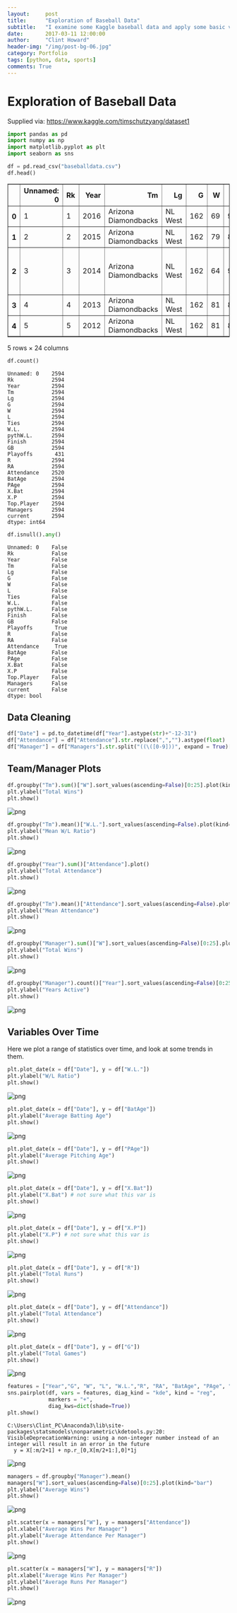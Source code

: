 ```yaml
---
layout:     post
title:      "Exploration of Baseball Data"
subtitle:   "I examine some Kaggle baseball data and apply some basic visualisation techniques to examine the relationship between certain metrics."
date:       2017-03-11 12:00:00
author:     "Clint Howard"
header-img: "/img/post-bg-06.jpg"
category: Portfolio
tags: [python, data, sports]
comments: True
---
```





# Exploration of Baseball Data
Supplied via: https://www.kaggle.com/timschutzyang/dataset1


```python
import pandas as pd
import numpy as np
import matplotlib.pyplot as plt
import seaborn as sns
```


```python
df = pd.read_csv("baseballdata.csv")
df.head()
```




<div>
<table border="1" class="dataframe">
  <thead>
    <tr style="text-align: right;">
      <th></th>
      <th>Unnamed: 0</th>
      <th>Rk</th>
      <th>Year</th>
      <th>Tm</th>
      <th>Lg</th>
      <th>G</th>
      <th>W</th>
      <th>L</th>
      <th>Ties</th>
      <th>W.L.</th>
      <th>...</th>
      <th>R</th>
      <th>RA</th>
      <th>Attendance</th>
      <th>BatAge</th>
      <th>PAge</th>
      <th>X.Bat</th>
      <th>X.P</th>
      <th>Top.Player</th>
      <th>Managers</th>
      <th>current</th>
    </tr>
  </thead>
  <tbody>
    <tr>
      <th>0</th>
      <td>1</td>
      <td>1</td>
      <td>2016</td>
      <td>Arizona Diamondbacks</td>
      <td>NL West</td>
      <td>162</td>
      <td>69</td>
      <td>93</td>
      <td>0</td>
      <td>0.426</td>
      <td>...</td>
      <td>752</td>
      <td>890</td>
      <td>2,036,216</td>
      <td>26.7</td>
      <td>26.4</td>
      <td>50</td>
      <td>29</td>
      <td>J.Segura (5.7)</td>
      <td>C.Hale (69-93)</td>
      <td>Arizona Diamondbacks</td>
    </tr>
    <tr>
      <th>1</th>
      <td>2</td>
      <td>2</td>
      <td>2015</td>
      <td>Arizona Diamondbacks</td>
      <td>NL West</td>
      <td>162</td>
      <td>79</td>
      <td>83</td>
      <td>0</td>
      <td>0.488</td>
      <td>...</td>
      <td>720</td>
      <td>713</td>
      <td>2,080,145</td>
      <td>26.6</td>
      <td>27.1</td>
      <td>50</td>
      <td>27</td>
      <td>P.Goldschmidt (8.8)</td>
      <td>C.Hale (79-83)</td>
      <td>Arizona Diamondbacks</td>
    </tr>
    <tr>
      <th>2</th>
      <td>3</td>
      <td>3</td>
      <td>2014</td>
      <td>Arizona Diamondbacks</td>
      <td>NL West</td>
      <td>162</td>
      <td>64</td>
      <td>98</td>
      <td>0</td>
      <td>0.395</td>
      <td>...</td>
      <td>615</td>
      <td>742</td>
      <td>2,073,730</td>
      <td>27.6</td>
      <td>28.0</td>
      <td>52</td>
      <td>25</td>
      <td>P.Goldschmidt (4.5)</td>
      <td>K.Gibson (63-96) and A.Trammell (1-2)</td>
      <td>Arizona Diamondbacks</td>
    </tr>
    <tr>
      <th>3</th>
      <td>4</td>
      <td>4</td>
      <td>2013</td>
      <td>Arizona Diamondbacks</td>
      <td>NL West</td>
      <td>162</td>
      <td>81</td>
      <td>81</td>
      <td>0</td>
      <td>0.500</td>
      <td>...</td>
      <td>685</td>
      <td>695</td>
      <td>2,134,895</td>
      <td>28.1</td>
      <td>27.6</td>
      <td>44</td>
      <td>23</td>
      <td>P.Goldschmidt (7.1)</td>
      <td>K.Gibson (81-81)</td>
      <td>Arizona Diamondbacks</td>
    </tr>
    <tr>
      <th>4</th>
      <td>5</td>
      <td>5</td>
      <td>2012</td>
      <td>Arizona Diamondbacks</td>
      <td>NL West</td>
      <td>162</td>
      <td>81</td>
      <td>81</td>
      <td>0</td>
      <td>0.500</td>
      <td>...</td>
      <td>734</td>
      <td>688</td>
      <td>2,177,617</td>
      <td>28.3</td>
      <td>27.4</td>
      <td>48</td>
      <td>23</td>
      <td>A.Hill (5.0)</td>
      <td>K.Gibson (81-81)</td>
      <td>Arizona Diamondbacks</td>
    </tr>
  </tbody>
</table>
<p>5 rows × 24 columns</p>
</div>




```python
df.count()
```




    Unnamed: 0    2594
    Rk            2594
    Year          2594
    Tm            2594
    Lg            2594
    G             2594
    W             2594
    L             2594
    Ties          2594
    W.L.          2594
    pythW.L.      2594
    Finish        2594
    GB            2594
    Playoffs       431
    R             2594
    RA            2594
    Attendance    2520
    BatAge        2594
    PAge          2594
    X.Bat         2594
    X.P           2594
    Top.Player    2594
    Managers      2594
    current       2594
    dtype: int64




```python
df.isnull().any()
```




    Unnamed: 0    False
    Rk            False
    Year          False
    Tm            False
    Lg            False
    G             False
    W             False
    L             False
    Ties          False
    W.L.          False
    pythW.L.      False
    Finish        False
    GB            False
    Playoffs       True
    R             False
    RA            False
    Attendance     True
    BatAge        False
    PAge          False
    X.Bat         False
    X.P           False
    Top.Player    False
    Managers      False
    current       False
    dtype: bool



## Data Cleaning


```python
df["Date"] = pd.to_datetime(df["Year"].astype(str)+"-12-31")
df["Attendance"] = df["Attendance"].str.replace(",","").astype(float)
df["Manager"] = df["Managers"].str.split("((\([0-9]))", expand = True)[0]
```

## Team/Manager Plots


```python
df.groupby("Tm").sum()["W"].sort_values(ascending=False)[0:25].plot(kind="bar")
plt.ylabel("Total Wins")
plt.show()
```


![png](/img/baseball_8_0.png)



```python
df.groupby("Tm").mean()["W.L."].sort_values(ascending=False).plot(kind="bar")
plt.ylabel("Mean W/L Ratio")
plt.show()
```


![png](/img/baseball_9_0.png)



```python
df.groupby("Year").sum()["Attendance"].plot()
plt.ylabel("Total Attendance")
plt.show()
```


![png](/img/baseball_10_0.png)



```python
df.groupby("Tm").mean()["Attendance"].sort_values(ascending=False).plot(kind="bar")
plt.ylabel("Mean Attendance")
plt.show()
```


![png](/img/baseball_11_0.png)



```python
df.groupby("Manager").sum()["W"].sort_values(ascending=False)[0:25].plot(kind="bar")
plt.ylabel("Total Wins")
plt.show()
```


![png](/img/baseball_12_0.png)



```python
df.groupby("Manager").count()["Year"].sort_values(ascending=False)[0:25].plot(kind="bar")
plt.ylabel("Years Active")
plt.show()
```


![png](/img/baseball_13_0.png)


## Variables Over Time
Here we plot a range of statistics over time, and look at some trends in them. 


```python
plt.plot_date(x = df["Date"], y = df["W.L."])
plt.ylabel("W/L Ratio")
plt.show()
```


![png](/img/baseball_15_0.png)



```python
plt.plot_date(x = df["Date"], y = df["BatAge"])
plt.ylabel("Average Batting Age")
plt.show()

```


![png](/img/baseball_16_0.png)



```python
plt.plot_date(x = df["Date"], y = df["PAge"])
plt.ylabel("Average Pitching Age")
plt.show()
```


![png](/img/baseball_17_0.png)



```python
plt.plot_date(x = df["Date"], y = df["X.Bat"])
plt.ylabel("X.Bat") # not sure what this var is
plt.show()
```


![png](/img/baseball_18_0.png)



```python
plt.plot_date(x = df["Date"], y = df["X.P"])
plt.ylabel("X.P") # not sure what this var is
plt.show()
```


![png](/img/baseball_19_0.png)



```python
plt.plot_date(x = df["Date"], y = df["R"])
plt.ylabel("Total Runs")
plt.show()
```


![png](/img/baseball_20_0.png)



```python
plt.plot_date(x = df["Date"], y = df["Attendance"])
plt.ylabel("Total Attendance")
plt.show()
```


![png](/img/baseball_21_0.png)



```python
plt.plot_date(x = df["Date"], y = df["G"])
plt.ylabel("Total Games")
plt.show()
```


![png](/img/baseball_22_0.png)



```python
features = ["Year","G", "W", "L", "W.L.","R", "RA", "BatAge", "PAge", "X.P"]
sns.pairplot(df, vars = features, diag_kind = "kde", kind = "reg",
             markers = "+",
             diag_kws=dict(shade=True))
plt.show()
```

    C:\Users\Clint_PC\Anaconda3\lib\site-packages\statsmodels\nonparametric\kdetools.py:20: VisibleDeprecationWarning: using a non-integer number instead of an integer will result in an error in the future
      y = X[:m/2+1] + np.r_[0,X[m/2+1:],0]*1j
    


![png](/img/baseball_23_1.png)



```python
managers = df.groupby("Manager").mean()
managers["W"].sort_values(ascending=False)[0:25].plot(kind="bar")
plt.ylabel("Average Wins")
plt.show()
```


![png](/img/baseball_24_0.png)



```python
plt.scatter(x = managers["W"], y = managers["Attendance"])
plt.xlabel("Average Wins Per Manager")
plt.ylabel("Average Attendance Per Manager")
plt.show()
```


![png](/img/baseball_25_0.png)



```python
plt.scatter(x = managers["W"], y = managers["R"])
plt.xlabel("Average Wins Per Manager")
plt.ylabel("Average Runs Per Manager")
plt.show()
```


![png](/img/baseball_26_0.png)

